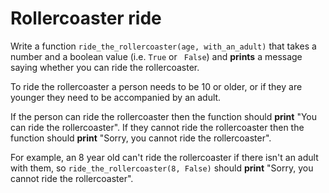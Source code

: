 # Rollercoaster ride

Write a function `ride_the_rollercoaster(age, with_an_adult)` that takes a number and a boolean value (i.e. `True` or ` False`)
and **prints** a message saying whether you can ride the rollercoaster.

To ride the rollercoaster a person needs to be 10 or older,
or if they are younger they need to be accompanied by an adult.

If the person can ride the rollercoaster then the function should **print**
"You can ride the rollercoaster".
If they cannot ride the rollercoaster then the function should **print**
"Sorry, you cannot ride the rollercoaster".

For example, an 8 year old can't ride the rollercoaster if there isn't an adult with them, so
`ride_the_rollercoaster(8, False)` should **print**
"Sorry, you cannot ride the rollercoaster".
